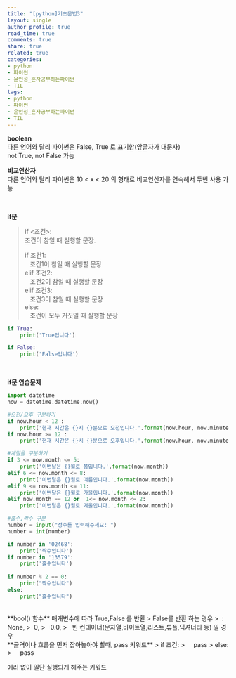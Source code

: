 ```yaml
---
title: "[python]기초문법3"
layout: single
author_profile: true
read_time: true
comments: true
share: true
related: true
categories:
- python
- 파이썬
- 윤인성_혼자공부하는파이썬
- TIL
tags:
- python
- 파이썬
- 윤인성_혼자공부하는파이썬
- TIL
---
```


**boolean**  
다른 언어와 달리 파이썬은 False, True 로 표기함(앞글자가 대문자)  
not True, not False 가능  

   
**비교연산자**  
다른 언어와 달리 파이썬은 10 < x < 20 의 형태로 비교연산자를 연속해서 두번 사용 가능
   
<br/>
	    
**if문**     
> if <조건>:   
>     조건이 참일 때 실행할 문장.   
>       
> if 조건1:   
>  &nbsp;&nbsp;&nbsp;조건1이 참일 때 실행할 문장   
>  elif 조건2:   
>  &nbsp;&nbsp;&nbsp;조건2이 참일 때 실행할 문장   
> elif 조건3:   
>  &nbsp;&nbsp;&nbsp;조건3이 참일 때 실행할 문장   
> else:   
>  &nbsp;&nbsp;&nbsp;조건이 모두 거짓일 때 실행할 문장   
    
```python
if True:
    print('True입니다')

if False:
    print('False입니다')
```
     
<br/>
	
**if문 연습문제**  
```python
import datetime
now = datetime.datetime.now()

#오전/오후 구분하기
if now.hour < 12 :
    print('현재 시간은 {}시 {}분으로 오전입니다.'.format(now.hour, now.minute))
if now.hour >= 12 :
    print('현재 시간은 {}시 {}분으로 오후입니다.'.format(now.hour, now.minute))

#계절을 구분하기
if 3 <= now.month <= 5:
    print('이번달은 {}월로 봄입니다.'.format(now.month))
elif 6 <= now.month <= 8:
    print('이번달은 {}월로 여름입니다.'.format(now.month))
elif 9 <= now.month <= 11:
    print('이번달은 {}월로 가을입니다.'.format(now.month))
elif now.month == 12 or  1<= now.month <= 2:
    print('이번달은 {}월로 겨울입니다.'.format(now.month))

#홀수,짝수 구분
number = input("정수를 입력해주세요: ")
number = int(number)

if number in '02468':
    print('짝수입니다')
if number in '13579':
    print('홀수입니다')
		
if number % 2 == 0:
    print("짝수입니다")
else:
    print("홀수입니다")


```

 <br/>
**bool() 함수**  
매개변수에 따라 True,False 를 반환
> False를 반환 하는 경우  
> &nbsp;: None,   
>   &nbsp;0,   
>   &nbsp; 0.0,   
>   &nbsp; 빈 컨테이너(문자열,바이트열,리스트,튜플,딕셔너리 등) 일 경우
   
 <br/>
**골격이나 흐름을 먼저 잡아놓아야 할때, pass 키워드**   
> if 조건:   
>      &nbsp;&nbsp;&nbsp; pass   
> else:   
>    &nbsp;&nbsp;&nbsp;   pass   
      
에러 없이 일단 실행되게 해주는 키워드